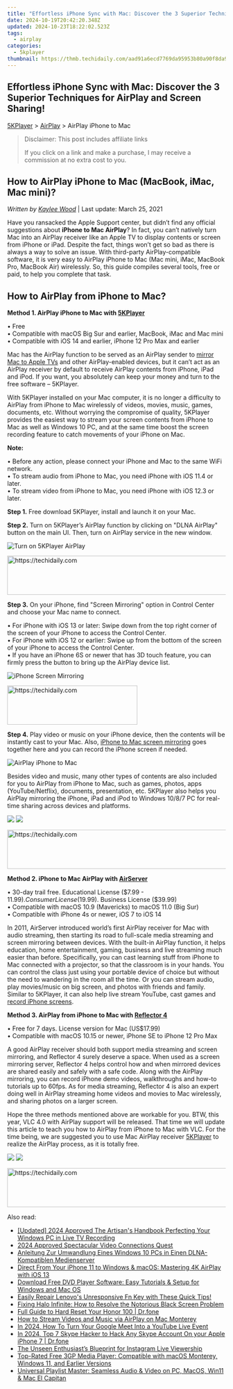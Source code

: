 ```yaml
---
title: "Effortless iPhone Sync with Mac: Discover the 3 Superior Techniques for AirPlay and Screen Sharing!"
date: 2024-10-19T20:42:20.348Z
updated: 2024-10-23T18:22:02.523Z
tags:
  - airplay
categories:
  - 5kplayer
thumbnail: https://thmb.techidaily.com/aad91a6ecd7769da95953b80a90f8da974d1c7ad664fe779b0bcf99c2c1168c7.jpg
---
```


## Effortless iPhone Sync with Mac: Discover the 3 Superior Techniques for AirPlay and Screen Sharing!

[5KPlayer](https://tools.techidaily.com/5kplayer/products/) \> [AirPlay](https://tools.techidaily.com/5kplayer/airplay/) \> AirPlay iPhone to Mac

>  Disclaimer: This post includes affiliate links
>
>  If you click on a link and make a purchase, I may receive a commission at no extra cost to you.
>

## How to AirPlay iPhone to Mac (MacBook, iMac, Mac mini)?

 _Written by [Kaylee Wood](https://www.quora.com/profile/Amanda-Hu-21)_ | Last update: March 25, 2021

Have you ransacked the Apple Support center, but didn’t find any official suggestions about **iPhone to Mac AirPlay**? In fact, you can’t natively turn Mac into an AirPlay receiver like an Apple TV to display contents or screen from iPhone or iPad. Despite the fact, things won’t get so bad as there is always a way to solve an issue. With third-party AirPlay-compatible software, it is very easy to AirPlay iPhone to Mac (Mac mini, iMac, MacBook Pro, MacBook Air) wirelessly. So, this guide compiles several tools, free or paid, to help you complete that task.

## How to AirPlay from iPhone to Mac?

**Method 1\. AirPlay iPhone to Mac with [5KPlayer](https://tools.techidaily.com/5kplayer/airplay/)**

• Free  
 • Compatible with macOS Big Sur and earlier, MacBook, iMac and Mac mini  
 • Compatible with iOS 14 and earlier, iPhone 12 Pro Max and earlier

Mac has the AirPlay function to be served as an AirPlay sender to [mirror Mac to Apple TVs](https://tools.techidaily.com/5kplayer/airplay/) and other AirPlay-enabled devices, but it can’t act as an AirPlay receiver by default to receive AirPlay contents from iPhone, iPad and iPod. If you want, you absolutely can keep your money and turn to the free software – 5KPlayer.

With 5KPlayer installed on your Mac computer, it is no longer a difficulty to AirPlay from iPhone to Mac wirelessly of videos, movies, music, games, documents, etc. Without worrying the compromise of quality, 5KPlayer provides the easiest way to stream your screen contents from iPhone to Mac as well as Windows 10 PC, and at the same time boost the screen recording feature to catch movements of your iPhone on Mac.

**Note:**

• Before any action, please connect your iPhone and Mac to the same WiFi network.  
 • To stream audio from iPhone to Mac, you need iPhone with iOS 11.4 or later.  
 • To stream video from iPhone to Mac, you need iPhone with iOS 12.3 or later.

**Step 1.** Free download 5KPlayer, install and launch it on your Mac.

**Step 2.** Turn on 5KPlayer’s AirPlay function by clicking on "DLNA AirPlay" button on the main UI. Then, turn on AirPlay service in the new window.

![Turn on 5KPlayer AirPlay](https://www.5kplayer.com/airplay/img/turn-on-airplay-5kplayer.jpg)

<!-- affiliate ads begin -->
<a href="https://appsumo.8odi.net/c/5597632/2049369/7443" target="_top" id="2049369">
  <img src="//a.impactradius-go.com/display-ad/7443-2049369" border="0" alt="https://techidaily.com" width="728" height="90"/>
</a>
<img height="0" width="0" src="https://appsumo.8odi.net/i/5597632/2049369/7443" style="position:absolute;visibility:hidden;" border="0" />
<!-- affiliate ads end -->

**Step 3.** On your iPhone, find "Screen Mirroring" option in Control Center and choose your Mac name to connect.

• For iPhone with iOS 13 or later: Swipe down from the top right corner of the screen of your iPhone to access the Control Center.  
 • For iPhone with iOS 12 or earlier: Swipe up from the bottom of the screen of your iPhone to access the Control Center.  
 • If you have an iPhone 6S or newer that has 3D touch feature, you can firmly press the button to bring up the AirPlay device list.

![iPhone Screen Mirroring](https://www.5kplayer.com/airplay/img/iphone-screen-mirroring.jpg) 

<!-- affiliate ads begin -->
<a href="https://laganoo.pxf.io/c/5597632/1484951/16446" target="_top" id="1484951">
  <img src="//a.impactradius-go.com/display-ad/16446-1484951" border="0" alt="https://techidaily.com" width="300" height="90"/>
</a>
<img height="0" width="0" src="https://laganoo.pxf.io/i/5597632/1484951/16446" style="position:absolute;visibility:hidden;" border="0" />
<!-- affiliate ads end -->

**Step 4.** Play video or music on your iPhone device, then the contents will be instantly cast to your Mac. Also, [iPhone to Mac screen mirroring](https://tools.techidaily.com/5kplayer/airplay/) goes together here and you can record the iPhone screen if needed.

![AirPlay iPhone to Mac](https://www.5kplayer.com/airplay/img/seo-ipad-iphone-mac-pc.png) 

Besides video and music, many other types of contents are also included for you to AirPlay from iPhone to Mac, such as games, photos, apps (YouTube/Netflix), documents, presentation, etc. 5KPlayer also helps you AirPlay mirroring the iPhone, iPad and iPod to Windows 10/8/7 PC for real-time sharing across devices and platforms.

[![](https://www.5kplayer.com/airplay/../button/freedownwhitewin.png)](https://tools.techidaily.com/5kplayer/products/) [![](https://www.5kplayer.com/airplay/../button/freedownbackmac.png)](https://tools.techidaily.com/5kplayer/products/) 

<!-- affiliate ads begin -->
<a href="https://aligracehair.sjv.io/c/5597632/1959712/19272" target="_top" id="1959712">
  <img src="//a.impactradius-go.com/display-ad/19272-1959712" border="0" alt="https://techidaily.com" width="728" height="90"/>
</a>
<img height="0" width="0" src="https://aligracehair.sjv.io/i/5597632/1959712/19272" style="position:absolute;visibility:hidden;" border="0" />
<!-- affiliate ads end -->

**Method 2\. iPhone to Mac AirPlay with [AirServer](https://www.airserver.com/)**

• 30-day trail free. Educational License ($7.99 - $11.99). Consumer License ($19.99). Business License ($39.99)  
 • Compatible with macOS 10.9 (Mavericks) to macOS 11.0 (Big Sur)  
 • Compatible with iPhone 4s or newer, iOS 7 to iOS 14

In 2011, AirServer introduced world’s first AirPlay receiver for Mac with audio streaming, then starting its road to full-scale media streaming and screen mirroring between devices. With the built-in AirPlay function, it helps education, home entertainment, gaming, business and live streaming much easier than before. Specifically, you can cast learning stuff from iPhone to Mac connected with a projector, so that the classroom is in your hands. You can control the class just using your portable device of choice but without the need to wandering in the room all the time. Or you can stream audio, play movies/music on big screen, and photos with friends and family. Similar to 5KPlayer, it can also help live stream YouTube, cast games and [record iPhone screens](https://tools.techidaily.com/5kplayer/airplay/).

**Method 3\. AirPlay from iPhone to Mac with [Reflector 4](https://www.airsquirrels.com/reflector)**

• Free for 7 days. License version for Mac (US$17.99)  
 • Compatible with macOS 10.15 or newer, iPhone SE to iPhone 12 Pro Max

A good AirPlay receiver should both support media streaming and screen mirroring, and Reflector 4 surely deserve a space. When used as a screen mirroring server, Reflector 4 helps control how and when mirrored devices are shared easily and safely with a safe code. Along with the AirPlay mirroring, you can record iPhone demo videos, walkthroughs and how-to tutorials up to 60fps. As for media streaming, Reflector 4 is also an expert doing well in AirPlay streaming home videos and movies to Mac wirelessly, and sharing photos on a larger screen. 

Hope the three methods mentioned above are workable for you. BTW, this year, VLC 4.0 with AirPlay support will be released. That time we will update this article to teach you how to AirPlay from iPhone to Mac with VLC. For the time being, we are suggested you to use Mac AirPlay receiver [5KPlayer](https://tools.techidaily.com/5kplayer/products/) to realize the AirPlay process, as it is totally free.

[![](https://www.5kplayer.com/airplay/../button/freedownwhitewin.png)](https://tools.techidaily.com/5kplayer/products/) [![](https://www.5kplayer.com/airplay/../button/freedownbackmac.png)](https://tools.techidaily.com/5kplayer/products/)

<!-- affiliate ads begin -->
<a href="https://dhgate.sjv.io/c/5597632/1186864/12108" target="_top" id="1186864">
  <img src="//a.impactradius-go.com/display-ad/12108-1186864" border="0" alt="https://techidaily.com" width="728" height="90"/>
</a>
<img height="0" width="0" src="https://dhgate.sjv.io/i/5597632/1186864/12108" style="position:absolute;visibility:hidden;" border="0" />
<!-- affiliate ads end -->

<ins class="adsbygoogle"
     style="display:block"
     data-ad-format="autorelaxed"
     data-ad-client="ca-pub-7571918770474297"
     data-ad-slot="1223367746"></ins>

<ins class="adsbygoogle"
     style="display:block"
     data-ad-client="ca-pub-7571918770474297"
     data-ad-slot="8358498916"
     data-ad-format="auto"
     data-full-width-responsive="true"></ins>

<span class="atpl-alsoreadstyle">Also read:</span>
<div><ul>
<li><a href="https://remote-screen-capture.techidaily.com/updated-2024-approved-the-artisans-handbook-perfecting-your-windows-pc-in-live-tv-recording/"><u>[Updated] 2024 Approved The Artisan's Handbook Perfecting Your Windows PC in Live TV Recording</u></a></li>
<li><a href="https://visual-screen-recording.techidaily.com/2024-approved-spectacular-video-connections-quest/"><u>2024 Approved Spectacular Video Connections Quest</u></a></li>
<li><a href="https://media-tips.techidaily.com/anleitung-zur-umwandlung-eines-windows-10-pcs-in-einen-dlna-kompatiblen-medienserver/"><u>Anleitung Zur Umwandlung Eines Windows 10 PCs in Einen DLNA-Kompatiblen Medienserver</u></a></li>
<li><a href="https://media-tips.techidaily.com/direct-from-your-iphone-11-to-windows-and-macos-mastering-4k-airplay-with-ios-13/"><u>Direct From Your iPhone 11 to Windows & macOS: Mastering 4K AirPlay with iOS 13</u></a></li>
<li><a href="https://media-tips.techidaily.com/download-free-dvd-player-software-easy-tutorials-and-setup-for-windows-and-mac-os/"><u>Download Free DVD Player Software: Easy Tutorials & Setup for Windows and Mac OS</u></a></li>
<li><a href="https://common-error.techidaily.com/1723203800348-easily-repair-lenovos-unresponsive-fn-key-with-these-quick-tips/"><u>Easily Repair Lenovo's Unresponsive Fn Key with These Quick Tips!</u></a></li>
<li><a href="https://win-blog.techidaily.com/fixing-halo-infinite-how-to-resolve-the-notorious-black-screen-problem/"><u>Fixing Halo Infinite: How to Resolve the Notorious Black Screen Problem</u></a></li>
<li><a href="https://techidaily.com/full-guide-to-hard-reset-your-honor-100-drfone-by-drfone-reset-android-reset-android/"><u>Full Guide to Hard Reset Your Honor 100 | Dr.fone</u></a></li>
<li><a href="https://media-tips.techidaily.com/how-to-stream-videos-and-music-via-airplay-on-mac-monterey/"><u>How to Stream Videos and Music via AirPlay on Mac Monterey</u></a></li>
<li><a href="https://youtube-help.techidaily.com/in-2024-how-to-turn-your-google-meet-into-a-youtube-live-event/"><u>In 2024, How To Turn Your Google Meet Into a YouTube Live Event</u></a></li>
<li><a href="https://location-social.techidaily.com/in-2024-top-7-skype-hacker-to-hack-any-skype-account-on-your-apple-iphone-7-drfone-by-drfone-virtual-ios/"><u>In 2024, Top 7 Skype Hacker to Hack Any Skype Account On your Apple iPhone 7 | Dr.fone</u></a></li>
<li><a href="https://fox-boxes.techidaily.com/the-unseen-enthusiasts-blueprint-for-instagram-live-viewership/"><u>The Unseen Enthusiast’s Blueprint for Instagram Live Viewership</u></a></li>
<li><a href="https://media-tips.techidaily.com/top-rated-free-3gp-media-player-compatible-with-macos-monterey-windows-11-and-earlier-versions/"><u>Top-Rated Free 3GP Media Player: Compatible with macOS Monterey, Windows 11, and Earlier Versions</u></a></li>
<li><a href="https://media-tips.techidaily.com/universal-playlist-master-seamless-audio-and-video-on-pc-macos-win11-and-mac-el-capitan/"><u>Universal Playlist Master: Seamless Audio & Video on PC, MacOS, Win11 & Mac El Capitan</u></a></li>
</ul></div>

